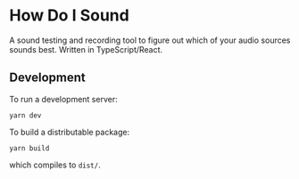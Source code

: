 # How Do I Sound

A sound testing and recording tool to figure out which of your audio sources sounds best. Written in TypeScript/React.

## Development

To run a development server:

```
yarn dev
```

To build a distributable package:

```
yarn build
```

which compiles to `dist/`.
